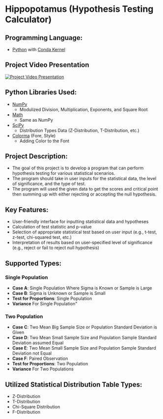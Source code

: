 # Hippopotamus (Hypothesis Testing Calculator)

## Programming Language:
- [Python](https://www.python.org/) with [Conda Kernel](https://www.anaconda.com/products/distribution)

## Project Video Presentation
[![Project Video Presentation](https://img.youtube.com/vi/FJckM1ae7LI/default.jpg)](https://youtu.be/FJckM1ae7LI)

## Python Libraries Used:
- [NumPy](https://numpy.org/)
  - Modulized Division, Multiplication, Exponents, and Square Root
- [Math](https://docs.python.org/3/library/math.html)
  - Same as NumPy
- [SciPy](https://scipy.org/)
  - Distribution Types Data (Z-Distribution, T-Distribution, etc.)
- [Colorma](https://github.com/tartley/colorama) (Fore, Style)
  - Adding Color to the Font

## Project Description:
- The goal of this project is to develop a program that can perform hypothesis testing for various statistical scenarios. 
- The program should take in user inputs for the statistical data, the level of significance, and the type of test. 
- The program will used the given data to get the scores and critical point then summing up with either rejecting or accepting the null hypothesis.

## Key Features:
- User-friendly interface for inputting statistical data and hypotheses
- Calculation of test statistic and p-value
- Selection of appropriate statistical test based on user input (e.g., t-test, z-test, chi-squared test, etc.)
- Interpretation of results based on user-specified level of significance (e.g., reject or fail to reject null hypothesis)

## Supported Types:
### Single Population
- **Case A**: Single Population Where Sigma is Known or Sample is Large
- **Case B**: Sigma is Unknown or Sample is Small
- **Test for Proportions**: Single Population
- **Variance** For Single Population"

### Two Population
- **Case C**: Two Mean Big Sample Size or Population Standard Deviation is Given
- **Case D**: Two Mean Small Sample Size and Population Sample Standard Deviation assumed Equal
- **Case E**: Two Mean Small Sample Size and Population Sample Standard Deviation not Equal
- **Case F**: Paired Observation
- **Test for Proportions**: Two Population
- **Variance** For Two Populations

## Utilized Statistical Distribution Table Types:
- Z-Distribution
- T-Distribution
- Chi-Square Distribution
- F-Distribution
